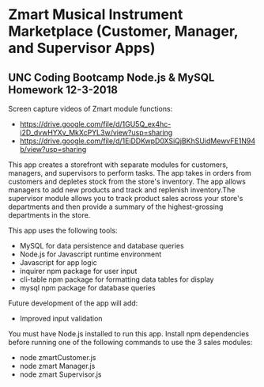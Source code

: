 # Zmart Musical Instrument Marketplace (Customer, Manager, and Supervisor Apps)
## UNC Coding Bootcamp Node.js &amp; MySQL Homework  12-3-2018

Screen capture videos of Zmart module functions:
* https://drive.google.com/file/d/1GU5Q_ex4hc-i2D_dvwHYXv_MkXcPYL3w/view?usp=sharing
* https://drive.google.com/file/d/1EiDDKwpD0XSiQjBKhSUidMewvFE1N94b/view?usp=sharing

This app creates a storefront with separate modules for customers, managers, and supervisors to perform tasks. The app takes in orders from customers and depletes stock from the store's inventory. The app allows managers to add new products and track and replenish inventory.The supervisor module allows you to track product sales across your store's departments and then provide a summary of the highest-grossing departments in the store.

This app uses the following tools:
  * MySQL for data persistence and database queries
  * Node.js for Javascript runtime environment
  * Javascript for app logic
  * inquirer npm package for user input
  * cli-table npm package for formatting data tables for display
  * mysql npm package for database queries

Future development of the app will add:
  * Improved input validation

You must have Node.js installed to run this app. Install npm dependencies before running one of the following commands to use the 3 sales modules:
  * node zmartCustomer.js
  * node zmart Manager.js
  * node zmart Supervisor.js
